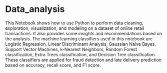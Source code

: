 # Data_analysis
This Notebook shows how to use Python to perform data cleaning, exploration, visualization, and modeling on a dataset of online retail transactions. It also provides some insights and recommendations based on the analysis. The machine learning classifiers used in this notebook are Logistic Regression, Linear Discriminant Analysis, Gaussian Naive Bayes, Support Vector Machines, k-Nearest Neighbors, Random Forest classification, Extra Trees classification, and Decision Tree classification. These classifiers are applied for fraud detection and late delivery prediction based on accuracy, recall score, and F1 score.
